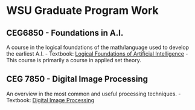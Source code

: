 # WSU Graduate Program Work

## CEG6850 - Foundations in A.I.
A course in the logical foundations of the math/language used to develop the earliest A.I.
        - Textbook: [Logical Foundations of Artificial Intelligence](https://www.sciencedirect.com/book/9780934613316/logical-foundations-of-artificial-intelligence "PDF Link")
        - This course is primarily a course in applied set theory.

## CEG 7850 - Digital Image Processing
An overview in the most common and useful processing techniques.
        - Textbook: [Digital Image Processing](https://www.codecool.ir/extra/2020816204611411Digital.Image.Processing.4th.Edition.www.EBooksWorld.ir.pdf "PDF Link")

